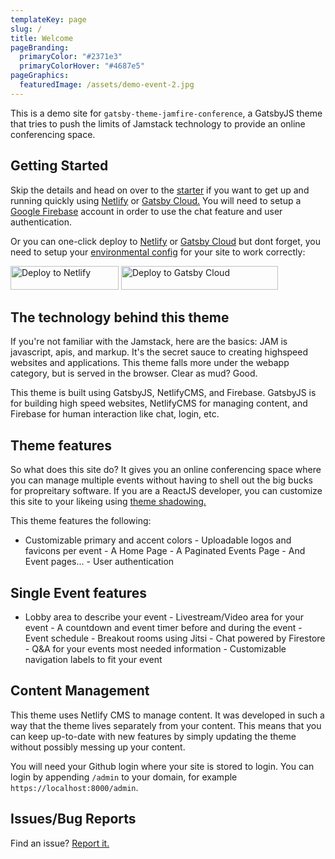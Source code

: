 ```yaml
---
templateKey: page
slug: /
title: Welcome
pageBranding:
  primaryColor: "#2371e3"
  primaryColorHover: "#4687e5"
pageGraphics:
  featuredImage: /assets/demo-event-2.jpg
---
```


This is a demo site for `gatsby-theme-jamfire-conference`, a GatsbyJS
theme that tries to push the limits of Jamstack technology to provide an
online conferencing space.

## Getting Started

Skip the details and head on over to the [starter](https://github.com/jamfire/gatsby-starter-jamfire-conference) if you want to get up and running quickly using [Netlify](https://netlify.com) or [Gatsby Cloud.](https://www.gatsbyjs.com/products/cloud/) You will need to setup a [Google Firebase](https://firebase.google.com/) account in order to use the chat feature and user authentication.

Or you can one-click deploy to [Netlify](https://app.netlify.com/start/deploy?repository=https://github.com/jamfire/gatsby-starter-jamfire-conference) or [Gatsby Cloud](https://www.gatsbyjs.com/dashboard/deploynow?url=https://github.com/jamfire/gatsby-starter-jamfire-conference) but dont forget, you need to setup your [environmental config](https://github.com/jamfire/gatsby-theme-jamfire-conference#seting-up-your-environment) for your site to work correctly:

[<img src="https://www.netlify.com/img/deploy/button.svg" alt="Deploy to Netlify" height="38" width="173">](https://app.netlify.com/start/deploy?repository=https://github.com/jamfire/gatsby-starter-jamfire-conference) [<img src="https://www.gatsbyjs.com/deploynow.svg" alt="Deploy to Gatsby Cloud" height="38" width="251">](https://www.gatsbyjs.com/dashboard/deploynow?url=https://github.com/jamfire/gatsby-starter-jamfire-conference)

## The technology behind this theme

If you're not familiar with the Jamstack, here are the basics: JAM is javascript, apis, and markup. It's the secret sauce to creating highspeed websites and applications. This theme falls more under the webapp category, but is served in the browser. Clear as mud? Good.

This theme is built using GatsbyJS, NetlifyCMS, and Firebase. GatsbyJS is for building high speed websites, NetlifyCMS for managing content, and Firebase for human interaction like chat, login, etc.

## Theme features

So what does this site do? It gives you an online conferencing space where you can manage multiple events without having to shell out the big bucks for propreitary software. If you are a ReactJS developer, you can customize this site to your likeing using [theme shadowing.](https://www.gatsbyjs.com/docs/how-to/plugins-and-themes/shadowing/)

This theme features the following:

- Customizable primary and accent colors - Uploadable logos and favicons per event - A Home Page - A Paginated Events Page - And Event pages... - User authentication

## Single Event features

- Lobby area to describe your event - Livestream/Video area for your event - A countdown and event timer before and during the event - Event schedule - Breakout rooms using Jitsi - Chat powered by Firestore - Q&A for your events most needed information - Customizable navigation labels to fit your event

## Content Management

This theme uses Netlify CMS to manage content. It was developed in such a way that the theme lives separately from your content. This means that you can keep up-to-date with new features by simply updating the theme without possibly messing up your content.

You will need your Github login where your site is stored to login. You can login by appending `/admin` to your domain, for example `https://localhost:8000/admin`.

## Issues/Bug Reports

Find an issue? [Report it.](https://github.com/jamfire/gatsby-theme-jamfire-conference/issues)
